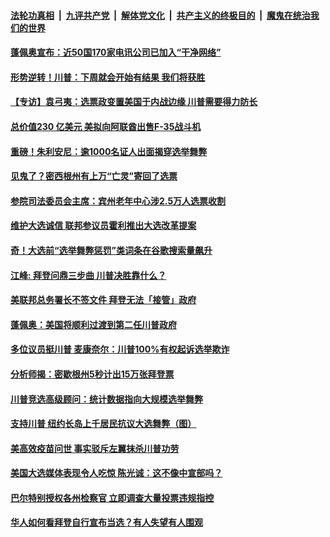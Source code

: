

####  [法轮功真相](../../../../basic/blob/master/README.md?t=11111531) &nbsp;|&nbsp; [九评共产党](../../../../9ping.md/blob/master/README.md?t=11111531) &nbsp;|&nbsp; [解体党文化](../../../../jtdwh.md/blob/master/README.md?t=11111531)  &nbsp;|&nbsp; [共产主义的终极目的](../../../../gczydzjmd.md/blob/master/README.md?t=11111531) &nbsp;|&nbsp; [魔鬼在统治我们的世界](../../../../mgztzwmdsj.md/blob/master/README.md?t=11111531) 

#### [蓬佩奥宣布：近50国170家电讯公司已加入“干净网络”](../pages/soh6/441580.md?t=11111531) 
#### [形势逆转！川普：下周就会开始有结果 我们将获胜](../pages/soh6/441520.md?t=11111531) 
#### [【专访】袁弓夷：选票政变置美国于内战边缘 川普需要得力防长](../pages/soh6/441505.md?t=11111531) 
#### [总价值230 亿美元  美拟向阿联酋出售F-35战斗机](../pages/soh6/441391.md?t=11111531) 
#### [重磅！朱利安尼：逾1000名证人出面揭穿选举舞弊](../pages/soh6/441439.md?t=11111531) 
#### [见鬼了？密西根州有上万“亡灵”寄回了选票](../pages/soh6/441394.md?t=11111531) 
#### [参院司法委员会主席：宾州老年中心涉2.5万人选票收割](../pages/soh6/441388.md?t=11111531) 
#### [维护大选诚信  联邦参议员霍利推出大选改革提案](../pages/soh6/441361.md?t=11111531) 
#### [奇！大选前“选举舞弊惩罚”类词条在谷歌搜索量飙升](../pages/soh6/441328.md?t=11111531) 
#### [江峰: 拜登问鼎三步曲 川普决胜靠什么？](../pages/soh6/441382.md?t=11111531) 
#### [美联邦总务署长不签文件 拜登无法「接管」政府](../pages/soh6/441352.md?t=11111531) 
#### [蓬佩奥：美国将顺利过渡到第二任川普政府](../pages/soh6/441367.md?t=11111531) 
#### [多位议员挺川普 麦康奈尔：川普100%有权起诉选举欺诈 ](../pages/soh6/441346.md?t=11111531) 
#### [分析师揭：密歇根州5秒计出15万张拜登票](../pages/soh6/441349.md?t=11111531) 
#### [川普竞选高级顾问：统计数据指向大规模选举舞弊](../pages/soh6/441334.md?t=11111531) 
#### [支持川普 纽约长岛上千居民抗议大选舞弊（图）](../pages/soh6/441310.md?t=11111531) 
#### [美高效疫苗问世 事实驳斥左翼抹杀川普功劳 ](../pages/soh6/441259.md?t=11111531) 
#### [美国大选媒体表现令人吃惊 陈光诚：这不像中宣部吗？](../pages/soh6/441238.md?t=11111531) 
#### [巴尔特别授权各州检察官 立即调查大量投票违规指控](../pages/soh6/441160.md?t=11111531) 
#### [华人如何看拜登自行宣布当选？有人失望有人围观](../pages/soh6/441178.md?t=11111531) 

